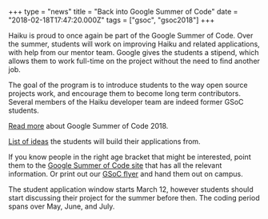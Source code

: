 +++
type = "news"
title = "Back into Google Summer of Code"
date = "2018-02-18T17:47:20.000Z"
tags = ["gsoc", "gsoc2018"]
+++

<p>Haiku is proud to once again be part of the Google Summer of Code.
Over the summer, students will work on improving Haiku
and related applications, with help from our mentor team. Google gives the
students a stipend, which allows them to work full-time on the project without
the need to find another job.</p>

<p>The goal of the program is to introduce students to the way open source
projects work, and encourage them to become long term contributors. Several
members of the Haiku developer team are indeed former GSoC students.</p>

<p><a href="/community/gsoc/2018">Read more</a> about Google Summer of Code 2018.</p>
<p><a href="/community/gsoc/2018/ideas">List of ideas</a> the students will build their applications from.</p>


<p>If you know people in the right age bracket that might be interested, point them
to the <a href="https://summerofcode.withgoogle.com">Google Summer of Code site</a> that has all the relevant information.
Or print out our <a href="/community/gsoc">GSoC flyer</a> and hand them out on campus.</p>

<p>The student application window starts March 12, however students should start
discussing their project for the summer before then.
The coding period spans over May, June, and July.</p>
